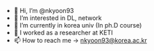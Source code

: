 - 👋 Hi, I’m @nkyoon93
- 👀 I’m interested in DL, network 
- 🌱 I’m currently in korea univ (In ph.D course)
- 💞️ I worked as a researcher at KETI 
- 📫 How to reach me -> nkyoon93@korea.ac.kr 

<!---
nkyoon93/nkyoon93 is a ✨ special ✨ repository because its `README.md` (this file) appears on your GitHub profile.
You can click the Preview link to take a look at your changes.
--->

